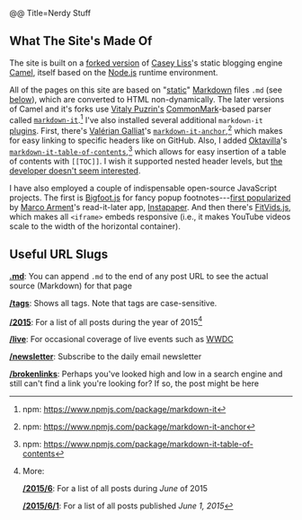 @@ Title=Nerdy Stuff  

## What The Site's Made Of

The site is built on a [forked version][github] of [Casey Liss][twitter]'s static blogging engine [Camel][github 2], itself based on the [Node.js][wikipedia] runtime environment.

All of the pages on this site are based on "[static][wikipedia 2]" [Markdown][wikipedia 3] files `.md` (see [below][theoveranalyzed]), which are converted to HTML non-dynamically. The later versions of Camel and it's forks use [Vitaly Puzrin's][twitter 2] [CommonMark][commonmark]-based parser called [`markdown-it`][github 3].[^mdinpm] I've also installed several additional `markdown-it` [plugins][mdipl]. First, there's [Valérian Galliat][val]'s [`markdown-it-anchor`][github 4],[^mdianpm] which makes for easy linking to specific headers like on GitHub. Also, I added [Oktavilla][oktavilla]'s [`markdown-it-table-of-contents`][github 5],[^mditocnpm] which allows for easy insertion of a table of contents with `[[TOC]]`. I wish it supported nested header levels, but [the developer doesn't seem interested][okt].

I have also employed a couple of indispensable open-source JavaScript projects. The first is [Bigfoot.js][bigfootjs] for fancy popup footnotes---[first popularized][marco] by [Marco Arment][marco2]'s read-it-later app, [Instapaper][itunes]. And then there's [FitVids.js][fitvidsjs], which makes all `<iframe>` embeds responsive (i.e., it makes YouTube videos scale to the width of the horizontal container).

<div id="useful">

## Useful URL Slugs

**[.md][theoveranalyzed 4]**: You can append `.md` to the end of any post URL to see the actual source (Markdown) for that page

**[/tags][theoveranalyzed 2]**: Shows all tags. Note that tags are case-sensitive.

**[/2015][theoveranalyzed 3]**: For a list of all posts during the year of 2015[^time]

**[/live][theoveranalyzed 5]**: For occasional coverage of live events such as [WWDC][apple]

**[/newsletter][theoveranalyzed 6]**: Subscribe to the daily email newsletter

**[/brokenlinks][theoveranalyzed 7]**: Perhaps you've looked high and low in a search engine and still can't find a link you're looking for? If so, the post might be here

</div>

[^mdinpm]: npm: <https://www.npmjs.com/package/markdown-it>
[^mdianpm]: npm: <https://www.npmjs.com/package/markdown-it-anchor>
[^mditocnpm]: npm: <https://www.npmjs.com/package/markdown-it-table-of-contents>
[^time]: More:

	**[/2015/6][theoveranalyzed 8]**: For a list of all posts during *June* of 2015

	**[/2015/6/1][theoveranalyzed 9]**: For a list of all posts published *June 1, 2015*

[apple]: https://developer.apple.com/wwdc/
[bigfootjs]: http://www.bigfootjs.com/
[commonmark]: http://commonmark.org
[fitvidsjs]: http://fitvidsjs.com
[github]: https://github.com/DataMcFly/camel
[github 2]: https://github.com/cliss/camel
[github 3]: https://github.com/markdown-it/markdown-it
[github 4]: https://github.com/valeriangalliat/markdown-it-anchor
[github 5]: https://github.com/Oktavilla/markdown-it-table-of-contents
[itunes]: https://itunes.apple.com/us/app/instapaper/id288545208?mt=8&at=1l3vx9s
[marco]: http://www.marco.org/2011/10/17/instapaper-4-released
[marco2]: http://twitter.com/marcoarment
[mdipl]: https://www.npmjs.com/browse/keyword/markdown-it-plugin
[okt]: https://twitter.com/oktavilla/status/638103971018764288
[oktavilla]: http://oktavilla.se
[theoveranalyzed]: /nerd#slugs
[theoveranalyzed 2]: /tags
[theoveranalyzed 3]: /2015
[theoveranalyzed 4]: /nerd.md
[theoveranalyzed 5]: /live
[theoveranalyzed 6]: /newsletter
[theoveranalyzed 7]: /brokenlinks
[theoveranalyzed 8]: /2015/6
[theoveranalyzed 9]: /2015/6/1
[val]: https://twitter.com/valeriangalliat
[twitter]: https://twitter.com/caseyliss
[twitter 2]: https://twitter.com/puzrin
[wikipedia]: https://en.wikipedia.org/wiki/Node.js
[wikipedia 2]: https://en.wikipedia.org/wiki/Static_web_page
[wikipedia 3]: https://en.wikipedia.org/wiki/Markdown
[wikipedia 4]: https://en.wikipedia.org/wiki/Safari_(web_browser)